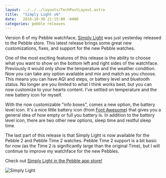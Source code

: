 ```yaml
---
layout: ../../../layouts/TechPostLayout.astro
title:  "Simply Light v6"
date:   2016-10-30 21:15:00 -0400
categories: pebble releases
---
```


Version 6 of my Pebble watchface, [Simply Light](https://apps.getpebble.com/en_US/application/5472c040c13ebf3ddf000045)
was just yesterday released to the Pebble store. This latest release brings some
great new customizations, fixes, and support for the new Pebble watches.

One of the most exciting features of this release is the ability to choose
what you want to show on the bottom left and right sides of the watchface. Previously
it would only show the temperature and the weather condition. Now you can take
any option available and mix and match as you choose. This means you can have
AQI and steps, or battery level and bluetooth status. No longer are you limited
to what I think works best, but you can now customize to your hearts content.
I've settled on temperature and the new battery icon for myself.

With the now customizable "info boxes", comes a new option, the battery level icon.
It's a nice little battery icon (from [Font Awesome](http://fontawesome.io/))
that gives you a general idea of how empty or full you battery is. In addition
to the battery level icon, there are two other new options, sleep time and
restful sleep time.

The last part of this release is that Simply Light is now available for the Pebble 2
and Pebble Time 2 watches. Pebble Time 2 support is a bit basic for now (as the
Time 2 is significantly large than the original Time), but I will continue to
improve my watchface for the new Pebbles.

Check out [Simply Light in the Pebble app store!](https://apps.getpebble.com/en_US/application/5472c040c13ebf3ddf000045)

![Simply Light](/images/blog/simply-light/banner.png)

